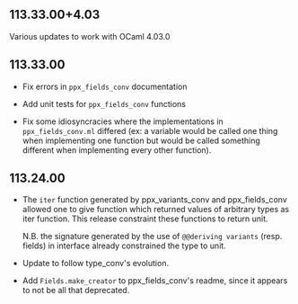 ## 113.33.00+4.03

Various updates to work with OCaml 4.03.0

## 113.33.00

- Fix errors in `ppx_fields_conv` documentation

- Add unit tests for `ppx_fields_conv` functions

- Fix some idiosyncracies where the implementations in `ppx_fields_conv.ml` differed
  (ex: a variable would be called one thing when implementing one function but
  would be called something different when implementing every other function).

## 113.24.00

- The `iter` function generated by ppx\_variants\_conv and ppx\_fields\_conv allowed
  one to give function which returned values of arbitrary types as iter function.
  This release constraint these functions to return unit.

  N.B. the signature generated by the use of `@@deriving variants` (resp. fields)
  in interface already constrained the type to unit.

- Update to follow type\_conv's evolution.

- Add `Fields.make_creator` to ppx\_fields\_conv's readme, since it appears
  to not be all that deprecated.
